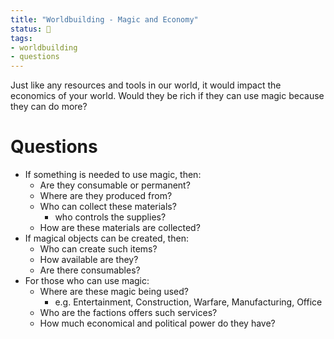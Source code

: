 ```yaml
---
title: "Worldbuilding - Magic and Economy"
status: 🌱
tags:
- worldbuilding
- questions
---
```

Just like any resources and tools in our world, it would impact the economics of your world. Would they be rich if they can use magic because they can do more?

# Questions
- If something is needed to use magic, then: 
	- Are they consumable or permanent?
	- Where are they produced from?
	- Who can collect these materials?
		- who controls the supplies?
	- How are these materials are collected?
- If magical objects can be created, then:
	- Who can create such items?
	- How available are they?
	- Are there consumables?
- For those who can use magic:
	- Where are these magic being used?
		- e.g. Entertainment, Construction, Warfare, Manufacturing, Office
	- Who are the factions offers such services?
	- How much economical and political power do they have?
